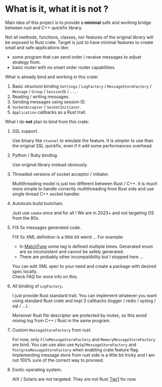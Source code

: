 # What is it, what it is not ?

Main idea of this project is to provide a **minimal** safe and working bridge between rust and C++ quickfix library.

Not all methods, functions, classes, nor features of the original library will be exposed to Rust crate.
Target is just to have minimal features to create small and safe applications like:

- some program that can send order / receive messages to adjust strategy from.
- basic router with no smart order router capabilities.

What is already bind and working in this crate:

1. Basic structure binding `Settings` / `LogFactory` / `MessageStoreFactory` / `Message` / `Group` / `SessionID` / `...`.
2. Reading / writing messages.
3. Sending messages using session ID.
4. `SocketAcceptor` / `SocketInitiator`.
5. `Application` callbacks as a Rust trait.

What I do **not** plan to bind from this crate:

1. SSL support.

    Use binary like `stunnel` to emulate the feature.
    It is simpler to use than the original SSL quickfix, even if it add some performances overhead.

2. Python / Ruby binding.

    Use original library instead obviously.

3. Threaded versions of socket acceptor / initiator.

    Multithreading model is just too different between Rust / C++.
    It is much more simple to handle correctly multithreading from Rust side and use single thread C++ socket handler.

4. Autotools build toolchain.

    Just use `cmake` once and for all !
    We are in 2023+ and not targeting OS from the 80s.

5. FIX 5x messages generated code.

    FIX 5x XML definition is a little bit weird ...
    For example:
    - In [MatchType](https://www.onixs.biz/fix-dictionary/5.0/tagNum_574.html) some tag is defined multiple times.
      Generated enum are so inconsistent and cannot be safely generated.
    - There are probably other incompatibility but I stopped here ...

    You can edit XML spec to your need and create a package with desired spec locally.\
    Check FAQ for more info on this.

6. All binding of `LogFactory`.

    I just provide Rust standard trait.
    You can implement whatever you want using standard Rust crate and impl 3 callbacks (logger / redis / syslog / sql / ...).

    Moreover Rust file descriptor are protected by mutex, so this avoid mixing log from C++ / Rust in the same program.

7. Custom `MessageStoreFactory` from rust.

   For now, only `FileMessageStoreFactory` and `MemoryMessageStoreFactory` are bind.
   You can use also use `MySqlMessageStoreFactory` and `PostgresMessageStoreFactory` when enabling crate feature flag.
   Implementing message store from rust side is a little bit tricky and I am not 100% sure of the correct way to proceed.

8. Exotic operating system.

    AIX / Solaris are not targeted.
    They are not Rust [Tier1](https://doc.rust-lang.org/nightly/rustc/platform-support.html) for now.
